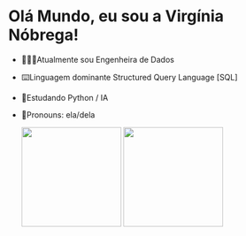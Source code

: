 # Olá Mundo, eu sou a Virgínia Nóbrega!

- 👩🏼‍💻Atualmente sou Engenheira de Dados
- ⌨️Linguagem dominante Structured Query Language [SQL]
- 🌱Estudando Python / IA
- 👾Pronouns: ela/dela

  
  <div>
    <a ref="https://https://github.com/VirginiaNobregaJoana">
      <img height="180em" src="https://github-readme-stats.vercel.app/api?username=VirginiaNobregaJoana&show_icons=true$theme=dracula&include_all_commits=true&count_private=true"/>
      <img height="180em" src="https://github-readme-stats.vercel.app/api/top-langs/?username=VirginiaNobregaJoana&layout=compact&langs_count=16&theme=dracula"/>
  </div>




